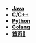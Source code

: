 - **[Java](https://java-study.vercel.app/)**
- **[C/C++](/)**
- **[Python](/)**
- **[Golang](/)**
- **[首页📖](/)**

